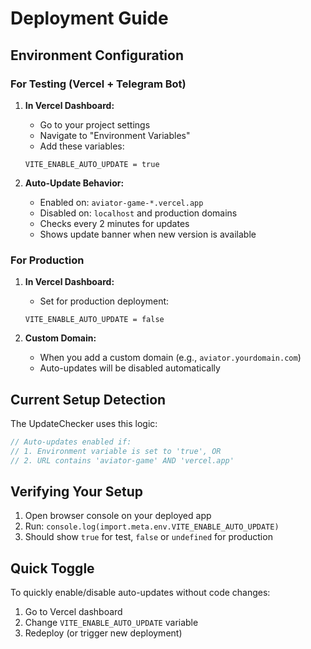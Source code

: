 # Deployment Guide

## Environment Configuration

### For Testing (Vercel + Telegram Bot)

1. **In Vercel Dashboard:**
   - Go to your project settings
   - Navigate to "Environment Variables"
   - Add these variables:
   ```
   VITE_ENABLE_AUTO_UPDATE = true
   ```

2. **Auto-Update Behavior:**
   - Enabled on: `aviator-game-*.vercel.app`
   - Disabled on: `localhost` and production domains
   - Checks every 2 minutes for updates
   - Shows update banner when new version is available

### For Production

1. **In Vercel Dashboard:**
   - Set for production deployment:
   ```
   VITE_ENABLE_AUTO_UPDATE = false
   ```

2. **Custom Domain:**
   - When you add a custom domain (e.g., `aviator.yourdomain.com`)
   - Auto-updates will be disabled automatically

## Current Setup Detection

The UpdateChecker uses this logic:
```javascript
// Auto-updates enabled if:
// 1. Environment variable is set to 'true', OR
// 2. URL contains 'aviator-game' AND 'vercel.app'
```

## Verifying Your Setup

1. Open browser console on your deployed app
2. Run: `console.log(import.meta.env.VITE_ENABLE_AUTO_UPDATE)`
3. Should show `true` for test, `false` or `undefined` for production

## Quick Toggle

To quickly enable/disable auto-updates without code changes:
1. Go to Vercel dashboard
2. Change `VITE_ENABLE_AUTO_UPDATE` variable
3. Redeploy (or trigger new deployment)
